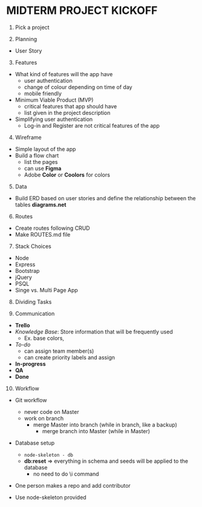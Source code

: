 # MIDTERM PROJECT KICKOFF


1. Pick a project

2. Planning
  * User Story

3. Features
  * What kind of features will the app have
    * user authentication
    * change of colour depending on time of day
    * mobile friendly
  * Minimum Viable Product (MVP)
    * critical features that app should have
    * list given in the project description
  * Simplifying user authentication
    * Log-in and Register are not critical features of the app

4. Wireframe
  * Simple layout of the app
  * Build a flow chart
    * list the pages
    * can use **Figma**
    * Adobe **Color** or **Coolors** for colors

5. Data
  * Build ERD based on user stories and define the relationship between the tables
    **diagrams.net**

6. Routes
  * Create routes following CRUD
  * Make ROUTES.md file

7. Stack Choices
  * Node
  * Express
  * Bootstrap
  * jQuery
  * PSQL
  * Singe vs. Multi Page App

8. Dividing Tasks

9. Communication
  * **Trello**
  * *Knowledge Base*: Store information that will be frequently used
    * Ex. base colors, 
  * *To-do*
    * can assign team member(s)
    * can create priority labels and assign
  * **In-progress**
  * **QA**
  * **Done**

10. Workflow
  * Git workflow
    * never code on Master
    * work on branch
      * merge Master into branch (while in branch, like a backup)
        * merge branch into Master (while in Master)
  * Database setup
    * `node-skeleton - db`
    * **db:reset** => everything in schema and seeds will be applied to the database
      * no need to do \i command


* One person makes a repo and add contributor
* Use node-skeleton provided